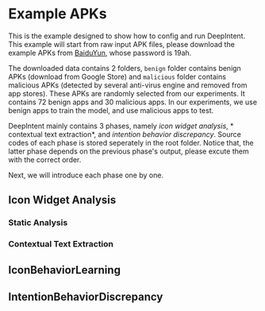# Example APKs

This is the example designed to show how to config and run DeepIntent. This example will start from raw input APK files, please download the example APKs from [BaiduYun](https://pan.baidu.com/s/1mcDk1tDnkI-PdW3kpwZ3lQ), whose password is 19ah.

The downloaded data contains 2 folders, `benign` folder contains benign APKs (download from Google Store) and `malicious` folder contains malicious APKs (detected by several anti-virus engine and removed from app stores). These APKs are randomly selected from our experiments. It contains 72 benign apps and 30 malicious apps. In our experiments, we use benign apps to train the model, and use malicious apps to test.

DeepIntent mainly contains 3 phases, namely *icon widget analysis*, * contextual text extraction*, and *intention behavior discrepancy*. Source codes of each phase is stored seperately in the root folder. Notice that, the latter phase depends on the previous phase's output, please excute them with the correct order.

Next, we will introduce each phase one by one.

## Icon Widget Analysis

### Static Analysis

### Contextual Text Extraction

## IconBehaviorLearning

## IntentionBehaviorDiscrepancy
